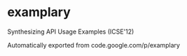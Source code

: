 # examplary
Synthesizing API Usage Examples (ICSE'12)

Automatically exported from code.google.com/p/examplary
